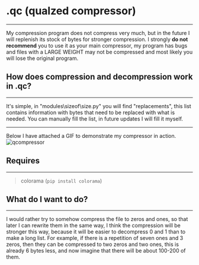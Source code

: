 # **.qc** (qualzed compressor)
____
My compression program does not compress very much, but in the future I will replenish its stock of bytes for stronger compression.
I strongly **do not recommend** you to use it as your main compressor, my program has bugs and files with a LARGE WEIGHT may not be compressed and most likely you will lose the original program.

## How does compression and decompression work in .qc?
____
It's simple, in "modules\sizeof\size.py" you will find "replacements", this list contains information with bytes that need to be replaced with what is needed. You can manually fill the list, in future updates I will fill it myself.
____
Below I have attached a GIF to demonstrate my compressor in action.
![qcompressor](https://github.com/user-attachments/assets/a7a79aa1-3a18-4924-96fb-500c45a4578f)

## Requires
____
> colorama (`pip install colorama`)

## What do I want to do?
____
I would rather try to somehow compress the file to zeros and ones, so that later I can rewrite them in the same way, I think the compression will be stronger this way, because it will be easier to decompress 0 and 1 than to make a long list. 
For example, if there is a repetition of seven ones and 3 zeros, then they can be compressed to two zeros and two ones, this is already 6 bytes less, and now imagine that there will be about 100-200 of them.

